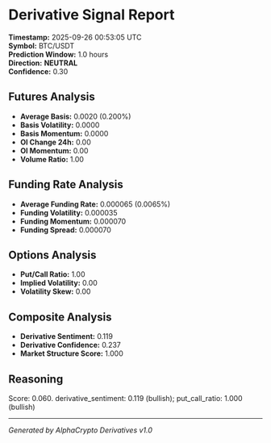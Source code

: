 # Derivative Signal Report

**Timestamp:** 2025-09-26 00:53:05 UTC  
**Symbol:** BTC/USDT  
**Prediction Window:** 1.0 hours  
**Direction:** **NEUTRAL**  
**Confidence:** 0.30

## Futures Analysis
- **Average Basis:** 0.0020 (0.200%)
- **Basis Volatility:** 0.0000
- **Basis Momentum:** 0.0000
- **OI Change 24h:** 0.00
- **OI Momentum:** 0.00
- **Volume Ratio:** 1.00

## Funding Rate Analysis
- **Average Funding Rate:** 0.000065 (0.0065%)
- **Funding Volatility:** 0.000035
- **Funding Momentum:** 0.000070
- **Funding Spread:** 0.000070

## Options Analysis
- **Put/Call Ratio:** 1.00
- **Implied Volatility:** 0.00
- **Volatility Skew:** 0.00

## Composite Analysis
- **Derivative Sentiment:** 0.119
- **Derivative Confidence:** 0.237
- **Market Structure Score:** 1.000

## Reasoning
Score: 0.060. derivative_sentiment: 0.119 (bullish); put_call_ratio: 1.000 (bullish)

---
*Generated by AlphaCrypto Derivatives v1.0*
